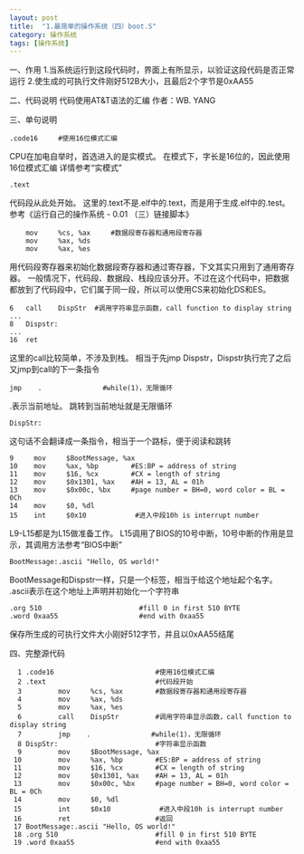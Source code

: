 ```yaml
---
layout: post
title:  "1.最简单的操作系统（四）boot.S"
category: 操作系统
tags: [操作系统]
---
```


一、作用
1.当系统运行到这段代码时，界面上有所显示，以验证这段代码是否正常运行
2.使生成的可执行文件刚好512B大小，且最后2个字节是0xAA55

二、代码说明
代码使用AT&T语法的汇编
作者：WB. YANG

三、单句说明

```
.code16		#使用16位模式汇编
```
CPU在加电自举时，首选进入的是实模式。
在模式下，字长是16位的，因此使用16位模式汇编
详情参考“实模式”
```
.text
```
代码段从此处开始。
这里的.text不是.elf中的.text，而是用于生成.elf中的.test。
参考《运行自己的操作系统 - 0.01 （三）链接脚本》

```
	mov     %cs, %ax     #数据段寄存器和通用段寄存器  
	mov     %ax, %ds  
	mov     %ax, %es  
```
用代码段寄存器来初始化数据段寄存器和通过寄存器，下文其实只用到了通用寄存器。
一般情况下，代码段、数据段、栈段应该分开。不过在这个代码中，把数据都放到了代码段中，它们属于同一段，所以可以使用CS来初始化DS和ES。

```
6	call    DispStr  #调用字符串显示函数，call function to display string
...
8	Dispstr:
...
16	ret
```
这里的call比较简单，不涉及到栈。
相当于先jmp Dispstr，Dispstr执行完了之后又jmp到call的下一条指令

```
jmp    .               #while(1)，无限循环  
```
.表示当前地址。
跳转到当前地址就是无限循环

```
DispStr:
```
这句话不会翻译成一条指令，相当于一个路标，便于阅读和跳转

```
9     mov     $BootMessage, %ax  
10    mov     %ax, %bp        #ES:BP = address of string  
11    mov     $16, %cx        #CX = length of string  
12    mov     $0x1301, %ax    #AH = 13, AL = 01h  
13    mov     $0x00c, %bx     #page number = BH=0, word color = BL = 0Ch  
14    mov     $0, %dl  
15    int     $0x10            #进入中段10h is interrupt number 
```
L9-L15都是为L15做准备工作。
L15调用了BIOS的10号中断，10号中断的作用是显示，其调用方法参考“BIOS中断”

```
BootMessage:.ascii "Hello, OS world!"
```
BootMessage和Dispstr一样，只是一个标签，相当于给这个地址起个名字。
.ascii表示在这个地址上声明并初始化一个字符串

```
.org 510                        #fill 0 in first 510 BYTE  
.word 0xaa55                    #end with 0xaa55 
```
保存所生成的可执行文件大小刚好512字节，并且以0xAA55结尾

四、完整源代码

```
  1 .code16							#使用16位模式汇编
  2 .text							#代码段开始
  3         mov     %cs, %ax		#数据段寄存器和通用段寄存器
  4         mov     %ax, %ds
  5         mov     %ax, %es
  6         call    DispStr         #调用字符串显示函数，call function to display string
  7         jmp    .               #while(1)，无限循环
  8 DispStr:						#字符串显示函数
  9         mov     $BootMessage, %ax
 10         mov     %ax, %bp        #ES:BP = address of string
 11         mov     $16, %cx        #CX = length of string
 12         mov     $0x1301, %ax    #AH = 13, AL = 01h
 13         mov     $0x00c, %bx     #page number = BH=0, word color = BL = 0Ch
 14         mov     $0, %dl
 15         int     $0x10            #进入中段10h is interrupt number
 16         ret						#返回
 17 BootMessage:.ascii "Hello, OS world!"
 18 .org 510                        #fill 0 in first 510 BYTE
 19 .word 0xaa55                    #end with 0xaa55
```
